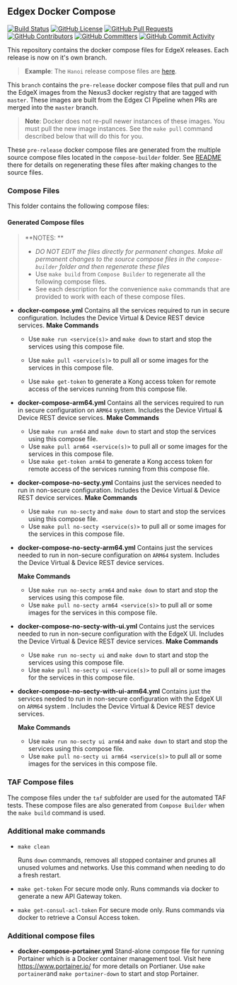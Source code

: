 ## Edgex Docker Compose
[![Build Status](https://jenkins.edgexfoundry.org/view/EdgeX%20Foundry%20Project/job/edgexfoundry/job/edgex-compose/job/master/badge/icon)](https://jenkins.edgexfoundry.org/view/EdgeX%20Foundry%20Project/job/edgexfoundry/job/edgex-compose/job/master/) [![GitHub License](https://img.shields.io/github/license/edgexfoundry/edgex-compose)](https://choosealicense.com/licenses/apache-2.0/) [![GitHub Pull Requests](https://img.shields.io/github/issues-pr-raw/edgexfoundry/edgex-compose)](https://github.com/edgexfoundry/edgex-compose/pulls) [![GitHub Contributors](https://img.shields.io/github/contributors/edgexfoundry/edgex-compose)](https://github.com/edgexfoundry/edgex-compose/contributors) [![GitHub Committers](https://img.shields.io/badge/team-committers-green)](https://github.com/orgs/edgexfoundry/teams/edgex-compose-committers/members) [![GitHub Commit Activity](https://img.shields.io/github/commit-activity/m/edgexfoundry/edgex-compose)](https://github.com/edgexfoundry/edgex-compose/commits)


This repository contains the docker compose files for EdgeX releases. Each release is now on it's own branch. 

> **Example**: The `Hanoi` release compose files are [here](https://github.com/edgexfoundry/edgex-compose/tree/hanoi).

This `branch` contains the `pre-release` docker compose files that pull and run the EdgeX images from the Nexus3 docker registry that are tagged with `master`. These images are built from the Edgex CI Pipeline when PRs are merged into the `master` branch.

> **Note**: Docker does not re-pull newer instances of these images. You must pull the new image instances. See the `make pull` command described below that will do this for you.

These `pre-release` docker compose files are generated from the multiple source compose files located in the `compose-builder` folder. See [README](compose-builder/README.md) there for details on regenerating these files after making changes to the source files. 

### Compose Files

This folder contains the following compose files:

#### Generated Compose files

> **NOTES: **
>
> - *DO NOT EDIT the files directly for permanent changes. Make all permanent changes to the source compose files in the `compose-builder` folder and then regenerate these files*
> - Use `make build` from `Compose Builder` to regenerate all the following compose files.
> - See each description for the convenience `make` commands that are provided to work with each of these compose files.

- **docker-compose.yml**
    Contains all the services required to run in secure configuration. Includes the Device Virtual & Device REST device services.
    **Make Commands** 
    
     - Use `make run <service(s)>` and `make down` to start and stop the services using this compose file.
    
     - Use `make pull <service(s)>` to pull all or some images for the services in this compose file.
    
     - Use `make get-token` to generate a Kong access token for remote access of the services running from this compose file.
    
- **docker-compose-arm64.yml**
    Contains all the services required to run in secure configuration on `ARM64` system.  Includes the Device Virtual & Device REST device services.
    **Make Commands** 
    
     - Use `make run arm64` and `make down` to start and stop the services using this compose file.
     - Use `make pull arm64 <service(s)>` to pull all or some images for the services in this compose file.
     - Use `make get-token arm64` to generate a Kong access token for remote access of the services running from this compose file.
    
- **docker-compose-no-secty.yml**
    Contains just the services needed to run in non-secure configuration.  Includes the Device Virtual & Device REST device services.
    **Make Commands**

    - Use `make run no-secty` and `make down` to start and stop the services using this compose file.
    - Use `make pull no-secty <service(s)>` to pull all or some images for the services in this compose file.
    
- **docker-compose-no-secty-arm64.yml**
    Contains just the services needed to run in non-secure configuration on `ARM64` system.  Includes the Device Virtual & Device REST device services.

    **Make Commands**

    - Use `make run no-secty arm64` and `make down` to start and stop the services using this compose file.
    - Use `make pull no-secty arm64 <service(s)>` to pull all or some images for the services in this compose file.


- **docker-compose-no-secty-with-ui.yml**
  Contains just the services needed to run in non-secure configuration with the EdgeX UI.  Includes the Device Virtual & Device REST device services.
  **Make Commands**

  - Use `make run no-secty ui` and `make down` to start and stop the services using this compose file.
  - Use `make pull no-secty ui <service(s)>` to pull all or some images for the services in this compose file.

- **docker-compose-no-secty-with-ui-arm64.yml**
  Contains just the services needed to run in non-secure configuration with the EdgeX UI on `ARM64` system .  Includes the Device Virtual & Device REST device services.

  **Make Commands**

  - Use `make run no-secty ui arm64` and `make down` to start and stop the services using this compose file.
  - Use `make pull no-secty ui arm64 <service(s)>` to pull all or some images for the services in this compose file.

### TAF Compose files

The compose files under the `taf` subfolder are used for the automated TAF tests. These compose files are also generated from `Compose Builder` when the `make build` command is used.

### Additional make commands

- `make clean`

    Runs `down` commands, removes all stopped container and prunes all unused volumes and networks. Use this command when needing to do a fresh restart.
    
- `make get-token`
    For secure mode only. Runs commands via docker to generate a new API Gateway token.

- `make get-consul-acl-token`
  For secure mode only. Runs commands via docker to retrieve a Consul Access token.

### Additional compose files

- **docker-compose-portainer.yml**
    Stand-alone compose file for running Portainer which is a  Docker container management tool. Visit here https://www.portainer.io/ for more details on Portianer.
    Use `make portainer`and `make portainer-down` to start and stop Portainer.
